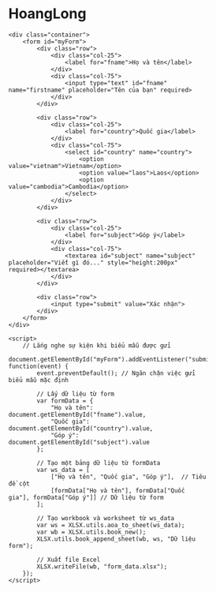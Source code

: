 # HoangLong
<html lang="vi">
<head>
    <meta charset="UTF-8">
    <meta name="viewport" content="width=device-width, initial-scale=1.0">
    <title>Form Xuất Dữ Liệu Vào Excel</title>
    <style>
        * {
            box-sizing: border-box;
        }
        input[type=text], select, textarea {
            width: 100%;
            padding: 12px;
            border: 1px solid #ccc;
            border-radius: 4px;
            resize: vertical;
        }
        label {
            padding: 12px 12px 12px 0;
            display: inline-block;
        }
        input[type=submit] {
            background-color: #58257b;
            color: white;
            padding: 12px 20px;
            border: none;
            border-radius: 4px;
            cursor: pointer;
            float: right;
        }
        input[type=submit]:hover {
            background-color: #45a049;
        }
        .container {
            border-radius: 5px;
            background-color: #f2f2f2;
            padding: 20px;
        }
        .col-25 {
            float: left;
            width: 25%;
            margin-top: 6px;
        }
        .col-75 {
            float: left;
            width: 75%;
            margin-top: 6px;
        }
        .row:after {
            content: "";
            display: table;
            clear: both;
        }
        /* Bố cục linh hoạt: khi màn hình có chiều rộng dưới 600px thì hai cột chồng lên nhau thay vì nằm cạnh nhau */
        @media screen and (max-width: 600px) {
            .col-25, .col-75, input[type=submit] {
                width: 100%;
                margin-top: 0;
            }
        }
    </style>
    <script src="https://cdnjs.cloudflare.com/ajax/libs/xlsx/0.17.1/xlsx.full.min.js"></script>
</head>
<body>

    <div class="container">
        <form id="myForm">
            <div class="row">
                <div class="col-25">
                    <label for="fname">Họ và tên</label>
                </div>
                <div class="col-75">
                    <input type="text" id="fname" name="firstname" placeholder="Tên của bạn" required>
                </div>
            </div>
            
            <div class="row">
                <div class="col-25">
                    <label for="country">Quốc gia</label>
                </div>
                <div class="col-75">
                    <select id="country" name="country">
                        <option value="vietnam">Vietnam</option>
                        <option value="laos">Laos</option>
                        <option value="cambodia">Cambodia</option>
                    </select>
                </div>
            </div>

            <div class="row">
                <div class="col-25">
                    <label for="subject">Góp ý</label>
                </div>
                <div class="col-75">
                    <textarea id="subject" name="subject" placeholder="Viết gì đó..." style="height:200px" required></textarea>
                </div>
            </div>

            <div class="row">
                <input type="submit" value="Xác nhận">
            </div>
        </form>
    </div>

    <script>
        // Lắng nghe sự kiện khi biểu mẫu được gửi
        document.getElementById("myForm").addEventListener("submit", function(event) {
            event.preventDefault(); // Ngăn chặn việc gửi biểu mẫu mặc định

            // Lấy dữ liệu từ form
            var formData = {
                "Họ và tên": document.getElementById("fname").value,
                "Quốc gia": document.getElementById("country").value,
                "Góp ý": document.getElementById("subject").value
            };

            // Tạo một bảng dữ liệu từ formData
            var ws_data = [
                ["Họ và tên", "Quốc gia", "Góp ý"],  // Tiêu đề cột
                [formData["Họ và tên"], formData["Quốc gia"], formData["Góp ý"]] // Dữ liệu từ form
            ];

            // Tạo workbook và worksheet từ ws_data
            var ws = XLSX.utils.aoa_to_sheet(ws_data);
            var wb = XLSX.utils.book_new();
            XLSX.utils.book_append_sheet(wb, ws, "Dữ liệu form");

            // Xuất file Excel
            XLSX.writeFile(wb, "form_data.xlsx");
        });
    </script>

</body>
</html>
